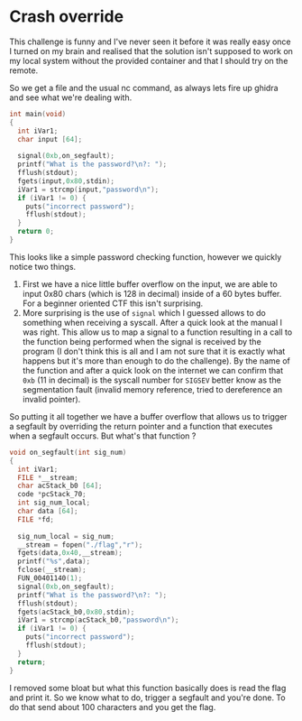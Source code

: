 # Crash override

This challenge is funny and I've never seen it before it was really easy once I turned on my brain and realised that the solution isn't supposed to work on my local system without the provided container and that I should try on the remote.  

So we get a file and the usual nc command, as always lets fire up ghidra and see what we're dealing with.

```c
int main(void)
{
  int iVar1;
  char input [64];
  
  signal(0xb,on_segfault);
  printf("What is the password?\n?: ");
  fflush(stdout);
  fgets(input,0x80,stdin);
  iVar1 = strcmp(input,"password\n");
  if (iVar1 != 0) {
    puts("incorrect password");
    fflush(stdout);
  }
  return 0;
}
```

This looks like a simple password checking function, however we quickly notice two things.
1. First we have a nice little buffer overflow on the input, we are able to input 0x80 chars (which is 128 in decimal) inside of a 60 bytes buffer. For a beginner oriented CTF this isn't surprising.
2. More surprising is the use of `signal` which I guessed allows to do something when receiving a syscall. After a quick look at the manual I was right. This allow us to map a signal to a function resulting in a call to the function being performed when the signal is received by the program (I don't think this is all and I am not sure that it is exactly what happens but it's more than enough to do the challenge). By the name of the function and after a quick look on the internet we can confirm that `0xb` (11 in decimal) is the syscall number for `SIGSEV` better know as the segmentation fault (invalid memory reference, tried to dereference an invalid pointer).

So putting it all together we have a buffer overflow that allows us to trigger a segfault by overriding the return pointer and a function that executes when a segfault occurs. But what's that function ?

```C
void on_segfault(int sig_num)
{
  int iVar1;
  FILE *__stream;
  char acStack_b0 [64];
  code *pcStack_70;
  int sig_num_local;
  char data [64];
  FILE *fd;
  
  sig_num_local = sig_num;
  __stream = fopen("./flag","r");
  fgets(data,0x40,__stream);
  printf("%s",data);
  fclose(__stream);
  FUN_00401140(1);
  signal(0xb,on_segfault);
  printf("What is the password?\n?: ");
  fflush(stdout);
  fgets(acStack_b0,0x80,stdin);
  iVar1 = strcmp(acStack_b0,"password\n");
  if (iVar1 != 0) {
    puts("incorrect password");
    fflush(stdout);
  }
  return;
}
```

I removed some bloat but what this function basically does is read the flag and print it.
So we know what to do, trigger a segfault and you're done. To do that send about 100 characters and you get the flag.

